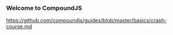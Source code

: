 ### Welcome to CompoundJS ###

https://github.com/compoundjs/guides/blob/master/basics/crash-course.md